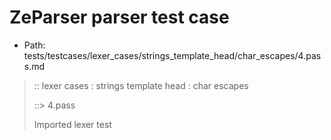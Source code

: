 # ZeParser parser test case

- Path: tests/testcases/lexer_cases/strings_template_head/char_escapes/4.pass.md

> :: lexer cases : strings template head : char escapes
>
> ::> 4.pass
>
> Imported lexer test
>
> <template head> not really an escape but valid nonetheless

## PASS

## Input

`````js
`\P${"<--"}`
;
`prefix\Q${"<--"}`
;
`\Rsuffix${"<--"}`
`````

## Output

_Note: the whole output block is auto-generated. Manual changes will be overwritten!_

Below follow outputs in four parsing modes: sloppy mode, strict mode script goal, module goal, web compat mode (always sloppy).

Note that the output parts are auto-generated by the test runner to reflect actual result.

### Sloppy mode

Parsed with script goal and as if the code did not start with strict mode header.

`````
ast: {
  type: 'Program',
  loc:{start:{line:1,column:0},end:{line:5,column:18},source:''},
  body: [
    {
      type: 'ExpressionStatement',
      loc:{start:{line:1,column:0},end:{line:2,column:1},source:''},
      expression: {
        type: 'TemplateLiteral',
        loc:{start:{line:1,column:0},end:{line:1,column:12},source:''},
        expressions: [
          {
            type: 'Literal',
            loc:{start:{line:1,column:5},end:{line:1,column:10},source:''},
            value: '<--',
            raw: '"<--"'
          }
        ],
        quasis: [
          {
            type: 'TemplateElement',
            loc:{start:{line:1,column:1},end:{line:1,column:3},source:''},
            tail: false,
            value: { raw: '\\P', cooked: 'P' }
          },
          {
            type: 'TemplateElement',
            loc:{start:{line:1,column:11},end:{line:1,column:11},source:''},
            tail: true,
            value: { raw: '', cooked: '' }
          }
        ]
      }
    },
    {
      type: 'ExpressionStatement',
      loc:{start:{line:3,column:0},end:{line:4,column:1},source:''},
      expression: {
        type: 'TemplateLiteral',
        loc:{start:{line:3,column:0},end:{line:3,column:18},source:''},
        expressions: [
          {
            type: 'Literal',
            loc:{start:{line:3,column:11},end:{line:3,column:16},source:''},
            value: '<--',
            raw: '"<--"'
          }
        ],
        quasis: [
          {
            type: 'TemplateElement',
            loc:{start:{line:3,column:1},end:{line:3,column:9},source:''},
            tail: false,
            value: { raw: 'prefix\\Q', cooked: 'prefixQ' }
          },
          {
            type: 'TemplateElement',
            loc:{start:{line:3,column:17},end:{line:3,column:17},source:''},
            tail: true,
            value: { raw: '', cooked: '' }
          }
        ]
      }
    },
    {
      type: 'ExpressionStatement',
      loc:{start:{line:5,column:0},end:{line:5,column:18},source:''},
      expression: {
        type: 'TemplateLiteral',
        loc:{start:{line:5,column:0},end:{line:5,column:18},source:''},
        expressions: [
          {
            type: 'Literal',
            loc:{start:{line:5,column:11},end:{line:5,column:16},source:''},
            value: '<--',
            raw: '"<--"'
          }
        ],
        quasis: [
          {
            type: 'TemplateElement',
            loc:{start:{line:5,column:1},end:{line:5,column:9},source:''},
            tail: false,
            value: { raw: '\\Rsuffix', cooked: 'Rsuffix' }
          },
          {
            type: 'TemplateElement',
            loc:{start:{line:5,column:17},end:{line:5,column:17},source:''},
            tail: true,
            value: { raw: '', cooked: '' }
          }
        ]
      }
    }
  ]
}

tokens (13x):
       TICK_HEAD STRING_DOUBLE TICK_TAIL PUNCTUATOR TICK_HEAD
       STRING_DOUBLE TICK_TAIL PUNCTUATOR TICK_HEAD STRING_DOUBLE
       TICK_TAIL ASI
`````

### Strict mode

Parsed with script goal but as if it was starting with `"use strict"` at the top.

_Output same as sloppy mode._

### Module goal

Parsed with the module goal.

_Output same as sloppy mode._

### Web compat mode

Parsed in sloppy script mode but with the web compat flag enabled.

_Output same as sloppy mode._
